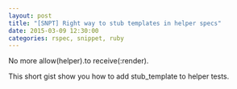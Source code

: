 ```yaml
---
layout: post
title: "[SNPT] Right way to stub templates in helper specs"
date: 2015-03-09 12:30:00
categories: rspec, snippet, ruby
---
```


No more allow(helper).to receive(:render).

This short gist show you how to add stub_template to helper tests.

<script src="https://gist.github.com/caulfield/4e0feeb68213c20d43b2.js"></script>
